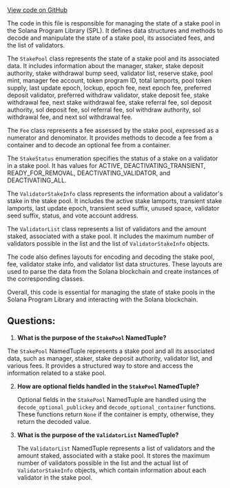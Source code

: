 [View code on GitHub](https://github.com/solana-labs/solana-program-library/stake-pool/py/stake_pool/state.py)

The code in this file is responsible for managing the state of a stake pool in the Solana Program Library (SPL). It defines data structures and methods to decode and manipulate the state of a stake pool, its associated fees, and the list of validators.

The `StakePool` class represents the state of a stake pool and its associated data. It includes information about the manager, staker, stake deposit authority, stake withdrawal bump seed, validator list, reserve stake, pool mint, manager fee account, token program ID, total lamports, pool token supply, last update epoch, lockup, epoch fee, next epoch fee, preferred deposit validator, preferred withdraw validator, stake deposit fee, stake withdrawal fee, next stake withdrawal fee, stake referral fee, sol deposit authority, sol deposit fee, sol referral fee, sol withdraw authority, sol withdrawal fee, and next sol withdrawal fee.

The `Fee` class represents a fee assessed by the stake pool, expressed as a numerator and denominator. It provides methods to decode a fee from a container and to decode an optional fee from a container.

The `StakeStatus` enumeration specifies the status of a stake on a validator in a stake pool. It has values for ACTIVE, DEACTIVATING_TRANSIENT, READY_FOR_REMOVAL, DEACTIVATING_VALIDATOR, and DEACTIVATING_ALL.

The `ValidatorStakeInfo` class represents the information about a validator's stake in the stake pool. It includes the active stake lamports, transient stake lamports, last update epoch, transient seed suffix, unused space, validator seed suffix, status, and vote account address.

The `ValidatorList` class represents a list of validators and the amount staked, associated with a stake pool. It includes the maximum number of validators possible in the list and the list of `ValidatorStakeInfo` objects.

The code also defines layouts for encoding and decoding the stake pool, fee, validator stake info, and validator list data structures. These layouts are used to parse the data from the Solana blockchain and create instances of the corresponding classes.

Overall, this code is essential for managing the state of stake pools in the Solana Program Library and interacting with the Solana blockchain.
## Questions: 
 1. **What is the purpose of the `StakePool` NamedTuple?**

   The `StakePool` NamedTuple represents a stake pool and all its associated data, such as manager, staker, stake deposit authority, validator list, and various fees. It provides a structured way to store and access the information related to a stake pool.

2. **How are optional fields handled in the `StakePool` NamedTuple?**

   Optional fields in the `StakePool` NamedTuple are handled using the `decode_optional_publickey` and `decode_optional_container` functions. These functions return `None` if the container is empty, otherwise, they return the decoded value.

3. **What is the purpose of the `ValidatorList` NamedTuple?**

   The `ValidatorList` NamedTuple represents a list of validators and the amount staked, associated with a stake pool. It stores the maximum number of validators possible in the list and the actual list of `ValidatorStakeInfo` objects, which contain information about each validator in the stake pool.